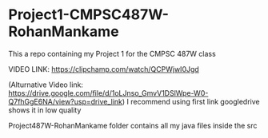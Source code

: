 # Project1-CMPSC487W-RohanMankame
This a repo containing my Project 1 for the CMPSC 487W class

 VIDEO LINK: https://clipchamp.com/watch/QCPWjwI0Jgd  


(Alturnative Video link: https://drive.google.com/file/d/1oLJnso_GmvV1DSlWpe-W0-Q7fhGgE6NA/view?usp=drive_link) I recommend using first link googledrive shows it in low quality

Project487W-RohanMankame folder contains all my java files inside the src
